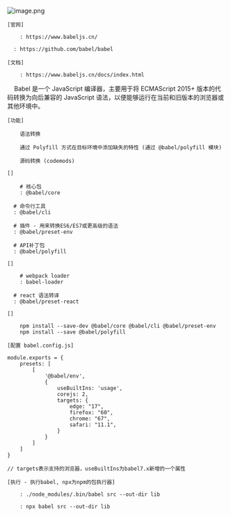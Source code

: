 ![image.png](http://localhost/it/front-end/1572444743489-38847ebc-fada-401f-b8c6-20f039b90d7c.png#align=left&display=inline&height=179&name=image.png&originHeight=278&originWidth=1158&size=61547&status=done&width=746)

```
[官网]

	: https://www.babeljs.cn/

  : https://github.com/babel/babel

[文档]

	: https://www.babeljs.cn/docs/index.html

```

    Babel 是一个 JavaScript 编译器，主要用于将 ECMAScript 2015+ 版本的代码转换为向后兼容的 JavaScript 语法，以便能够运行在当前和旧版本的浏览器或其他环境中。

```
[功能]

	语法转换

	通过 Polyfill 方式在目标环境中添加缺失的特性 (通过 @babel/polyfill 模块)

	源码转换 (codemods)

```

```
[]

	# 核心包
	: @babel/core 

  # 命令行工具
  : @babel/cli

  # 插件 - 用来转换ES6/ES7或更高级的语法
  : @babel/preset-env

  # API补丁包
  : @babel/polyfill

[]

	# webpack loader
	: babel-loader
  
  # react 语法转译
  : @babel/preset-react

```

```
[]

	npm install --save-dev @babel/core @babel/cli @babel/preset-env
	npm install --save @babel/polyfill

[配置 babel.config.js]

module.exports = {
    presets: [
        [
            '@babel/env',
            {
                useBuiltIns: 'usage',
                corejs: 2,
                targets: {
                    edge: "17",
                    firefox: "60",
                    chrome: "67",
                    safari: "11.1",
                }
            }
        ]
    ]  
}

// targets表示支持的浏览器，useBuiltIns为babel7.x新增的一个属性

[执行 - 执行babel, npx为npm的包执行器]

	: ./node_modules/.bin/babel src --out-dir lib

	: npx babel src --out-dir lib
```

